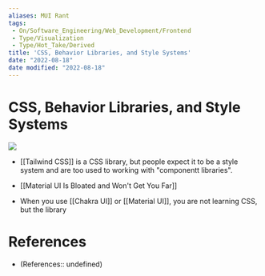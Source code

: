 ```yaml
---
aliases: MUI Rant
tags:
 - On/Software_Engineering/Web_Development/Frontend
 - Type/Visualization
 - Type/Hot_Take/Derived
title: 'CSS, Behavior Libraries, and Style Systems'
date: "2022-08-18"
date modified: "2022-08-18"
---
```


# CSS, Behavior Libraries, and Style Systems
![](https://i.imgur.com/JtmgKRb.jpg)
- [[Tailwind CSS]] is a CSS library, but people expect it to be a style system and are too used to working with "componentt libraries".

- [[Material UI Is Bloated and Won't Get You Far]]
- When you use [[Chakra UI]] or [[Material UI]], you are not learning CSS, but the library

# References
- (References:: undefined)
